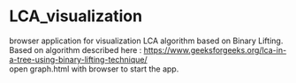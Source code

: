 # LCA_visualization
browser application for visualization LCA algorithm based on Binary Lifting. <br>
Based on algorithm described here : https://www.geeksforgeeks.org/lca-in-a-tree-using-binary-lifting-technique/ <br>
open graph.html with browser to start the app. <br>
